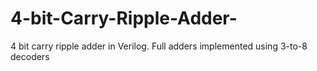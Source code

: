 # 4-bit-Carry-Ripple-Adder-
4 bit carry ripple adder in Verilog. Full adders implemented using 3-to-8 decoders
